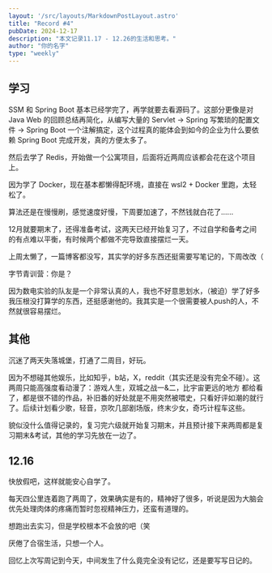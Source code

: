 ```yaml
---
layout: '/src/layouts/MarkdownPostLayout.astro'  
title: "Record #4"  
pubDate: 2024-12-17  
description: "本文记录11.17 - 12.26的生活和思考。"  
author: "你的名字"  
type: "weekly"  
---  
```

## 学习  

SSM 和 Spring Boot 基本已经学完了，再学就要去看源码了。这部分更像是对 Java Web 的回顾总结再简化，从编写大量的 Servlet -> Spring 写繁琐的配置文件 -> Spring Boot 一个注解搞定，这个过程真的能体会到如今的企业为什么要依赖 Spring Boot 完成开发，真的方便太多了。  

然后去学了 Redis，开始做一个公寓项目，后面将近两周应该都会花在这个项目上。  

因为学了 Docker，现在基本都懒得配环境，直接在 wsl2 + Docker 里跑，太轻松了。  

算法还是在慢慢刷，感觉速度好慢，下周要加速了，不然钱就白花了......  

12月就要期末了，还得准备考试，这两天已经开始复习了，不过自学和备考之间的有点难以平衡，有时候两个都做不完导致直接摆烂一天。  

上周太懒了，一篇博客都没写，其实学的好多东西还挺需要写笔记的，下周改改（  

字节青训营：你是？  

因为数电实验的队友是一个非常认真的人，我也不好意思划水，（被迫）学了好多我压根没打算学的东西，还挺感谢他的。我其实是一个很需要被人push的人，不然就很容易摆烂。  
## 其他  
沉迷了两天失落城堡，打通了二周目，好玩。  

因为不想碰其他娱乐，比如知乎，b站，X，reddit（其实还是没有完全不碰）。这两周只能高强度看动漫了：游戏人生，双城之战一&二，比宇宙更远的地方 都给看了，都是很不错的作品，补旧番的好处就是不用突然被喂史，只看好评如潮的就行了。后续计划看少歌，轻音，京吹几部剧场版，终末少女，奇巧计程车这些。

貌似没什么值得记录的，复习完六级就开始复习期末，并且预计接下来两周都是复习期末&考试，其他的学习先放在一边了。

## 12.16

快放假吧，这样就能安心自学了。

每天四公里连着跑了两周了，效果确实是有的，精神好了很多，听说是因为大脑会优先处理肉体的疼痛而暂时忽视精神压力，还蛮有道理的。

想跑出去实习，但是学校根本不会放的吧（笑  

厌倦了合宿生活，只想一个人。

回忆上次写周记到今天，中间发生了什么竟完全没有记忆，还是要写写日记的。